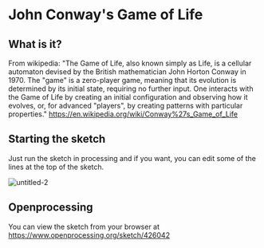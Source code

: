 # John Conway's Game of Life
## What is it?
From wikipedia: "The Game of Life, also known simply as Life, is a cellular automaton devised by the British mathematician John Horton Conway in 1970. The "game" is a zero-player game, meaning that its evolution is determined by its initial state, requiring no further input. One interacts with the Game of Life by creating an initial configuration and observing how it evolves, or, for advanced "players", by creating patterns with particular properties." https://en.wikipedia.org/wiki/Conway%27s_Game_of_Life


## Starting the sketch
Just run the sketch in processing and if you want, you can edit some of the lines at the top of the sketch.


![untitled-2](https://user-images.githubusercontent.com/10190993/34299127-e27a5550-e6e6-11e7-9b97-b33e973796d4.gif)


## Openprocessing
You can view the sketch from your browser at https://www.openprocessing.org/sketch/426042


